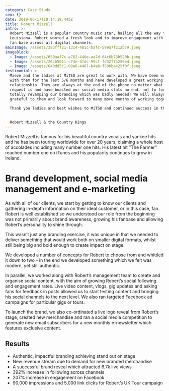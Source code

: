 ```yaml
---
category: Case Study
seo: {}
date: 2019-06-17T10:14:19.445Z
title: Robert Mizzell
intro: >-
  Robert Mizzell is a popular country music star, hailing all the way from
  Louisiana. Robert wanted a fresh look and to improve engagement with his Irish
  fan base across all digital channels.
mainImage: /assets/383fff21-1314-481c-bafc-599a7f212b79.jpeg
imageBlock:
  - Image: /assets/650aaf7c-a762-446e-aa7d-64c6b73b520b.jpeg
  - Image: /assets/26cb5011-c74e-4fdc-99cf-fd32f74256e4.jpeg
  - Image: /assets/640dd5c1-09a6-4407-b4ab-f506ba425f0f.jpeg
testimonial: >-
  Maeve and the ladies at MiTSO are great to work with. We have been working
  with them for the last 5/6 months and have developed a great working
  relationship. They are always at the end of the phone no matter what the
  request is and have boasted our social media stats no end, not to forget
  totally revamping our branding which was badly needed! We will always be very
  grateful to them and look forward to many more months of working together.
   
  Thank you ladies and best wishes to MiTSO and continued success in the future.
   

  Robert Mizzell & the Country Kings
---
```

Robert Mizzell is famous for his beautiful country vocals and yankee hits and he has been touring worldwide for over 20 years, claiming a whole host of accolades including many number one hits. His latest hit ”The Farmer” reached number one on iTunes and his popularity continues to grow in Ireland.

# Brand development, social media management and e-marketing

As with all of our clients, we start by getting to know our clients and gathering in-depth information on their ideal customer, or in this case, fan. Robert is well established so we understood our role from the beginning was not primarily about brand awareness, growing his fanbase and allowing Robert’s personality to shine through.

This wasn’t just any branding exercise, it was unique in that we needed to deliver something that would work both on smaller digital formats, whilst still being big and bold enough to create impact on stage. 

We developed a number of concepts for Robert to choose from and whittled it down to two - in the end we developed something which we felt was modern, yet still authentic. 

In parallel, we worked along with Robert’s management team to create and organise social content, with the aim of growing Robert’s social following and engagement rates. Live video content, vlogs, gig updates and asking fans for feedback in posts allowed us to start testing content and bringing his social channels to the next level. We also ran targeted Facebook ad campaigns for particular gigs or tours.

To launch the brand, we also co-ordinated a live logo reveal from Robert’s stage, created new merchandise and ran a social media competition to generate new email subscribers for a new monthly e-newsletter which features exclusive content.

## Results

* Authentic, impactful branding achieving stand out on stage
* New revenue stream due to demand for new branded merchandise
* A successful brand reveal which attracted 6.7k live views
* 392% increase in following across channels
* 207% increase in engagement on Facebook
* 90,000 impressions and 5,000 link clicks for Robert’s UK Tour campaign
